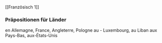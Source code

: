 [[Französisch 1]]
### Präpositionen für Länder 
en Allemagne, France, Angleterre, Pologne 
au - Luxembourg, au Liban
aux Pays-Bas, aux-États-Unis


